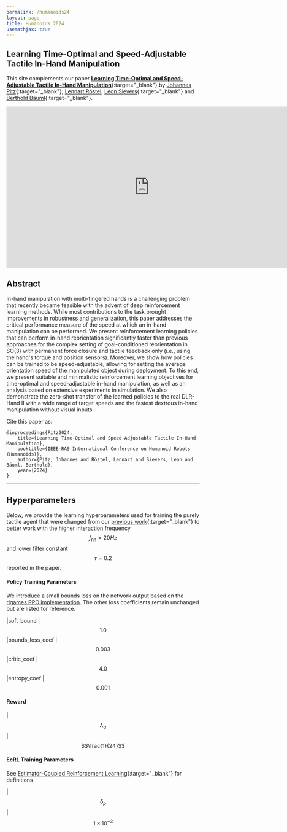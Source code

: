 ```yaml
---
permalink: /humanoids24
layout: page
title: Humanoids 2024
usemathjax: true
---
```

## Learning Time-Optimal and Speed-Adjustable Tactile In-Hand Manipulation

This site complements our paper [**Learning Time-Optimal and Speed-Adjustable Tactile In-Hand Manipulation**](TODO){:target="_blank"} by
[Johannes Pitz](https://www.linkedin.com/in/johannes-pitz/){:target="_blank"}, [Lennart Röstel](https://scholar.google.com/citations?user=BPUd5h0AAAAJ&hl=en&oi=sra), [Leon Sievers](https://www.linkedin.com/in/leon-sievers/){:target="_blank"} and [Berthold Bäuml](https://scholar.google.com/citations?hl=en&user=fjvpDsEAAAAJ){:target="_blank"}.


<!-- TODOOOOOO -->
<p align="center">
<iframe class="youtube-video" width="746" height="420" src="https://www.youtube.com/embed/Aj4xOSilkxQ?si=KqEdB7ExmzAE34TG" title="YouTube video player" frameborder="0" allow="accelerometer; autoplay; clipboard-write; encrypted-media; gyroscope; picture-in-picture; web-share" allowfullscreen></iframe>
</p>

## Abstract

In-hand manipulation with multi-fingered hands is a challenging problem that recently became feasible with the advent of deep reinforcement learning methods. While most contributions to the task brought improvements in robustness and generalization, this paper addresses the critical performance measure of the speed at which an in-hand manipulation can be performed. We present reinforcement learning policies that can perform in-hand reorientation significantly faster than previous approaches for the complex setting of goal-conditioned reorientation in SO(3) with permanent force closure and tactile feedback only (i.e., using the hand's torque and position sensors). Moreover, we show how policies can be trained to be speed-adjustable, allowing for setting the average orientation speed of the manipulated object during deployment. To this end, we present suitable and minimalistic reinforcement learning objectives for time-optimal and speed-adjustable in-hand manipulation, as well as an analysis based on extensive experiments in simulation. We also demonstrate the zero-shot transfer of the learned policies to the real DLR-Hand II with a wide range of target speeds and the fastest dextrous in-hand manipulation without visual inputs.


Cite this paper as:

    @inproceedings{Pitz2024,
        title={Learning Time-Optimal and Speed-Adjustable Tactile In-Hand Manipulation},
        booktitle={IEEE-RAS International Conference on Humanoid Robots (Humanoids)},
        author={Pitz, Johannes and Röstel, Lennart and Sievers, Leon and Bäuml, Berthold},
        year={2024}
    }

---
    

## Hyperparameters
Below, we provide the learning hyperparameters used for training the purely tactile agent that were changed from our [previous work](iros24.md){:target="_blank"} to better work with the higher interaction frequency $$f_{\text{nn}} = 20Hz$$ and lower filter constant $$\tau = 0.2$$ reported in the paper.

#### Policy Training Parameters 

We introduce a small bounds loss on the network output based on the [rlgames PPO implementation](https://github.com/Denys88/rl_games/blob/2606effbc2ecbee93ff2cc313b25dd5b4a7f0e54/rl_games/algos_torch/a2c_continuous.py#L195). The other loss coefficients remain unchanged but are listed for reference.

|soft_bound | $$1.0$$
|bounds_loss_coef | $$0.003$$
|critic_coef | $$4.0$$
|entropy_coef | $$0.001$$

#### Reward 

|$$\lambda_{q}$$ | $$\frac{1}{24}$$

#### EcRL Training Parameters 
See [Estimator-Coupled Reinforcement Learning](https://arxiv.org/abs/2311.04060){:target="_blank"} for definitions

|$$\delta_{\rho}$$ | $$1\times 10^{-3}$$ 
